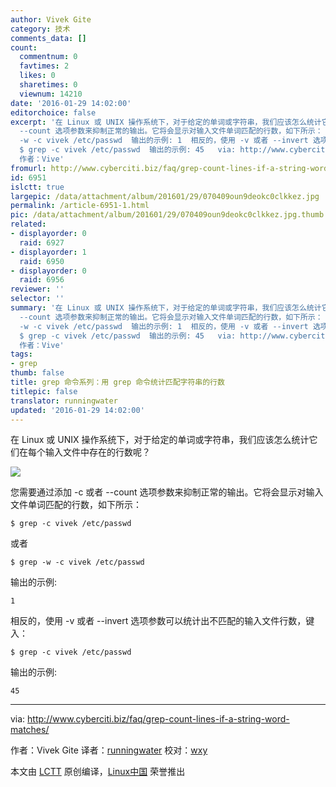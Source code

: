 ```yaml
---
author: Vivek Gite
category: 技术
comments_data: []
count:
  commentnum: 0
  favtimes: 2
  likes: 0
  sharetimes: 0
  viewnum: 14210
date: '2016-01-29 14:02:00'
editorchoice: false
excerpt: '在 Linux 或 UNIX 操作系统下，对于给定的单词或字符串，我们应该怎么统计它们在每个输入文件中存在的行数呢？  您需要通过添加 -c 或者
  --count 选项参数来抑制正常的输出。它将会显示对输入文件单词匹配的行数，如下所示： $ grep -c vivek /etc/passwd  或者 $ grep
  -w -c vivek /etc/passwd  输出的示例: 1  相反的，使用 -v 或者 --invert 选项参数可以统计出不匹配的输入文件行数，键入：
  $ grep -c vivek /etc/passwd  输出的示例: 45   via: http://www.cyberciti.biz/faq/grep-count-lines-if-a-string-word-matches/
  作者：Vive'
fromurl: http://www.cyberciti.biz/faq/grep-count-lines-if-a-string-word-matches/
id: 6951
islctt: true
largepic: /data/attachment/album/201601/29/070409oun9deokc0clkkez.jpg
permalink: /article-6951-1.html
pic: /data/attachment/album/201601/29/070409oun9deokc0clkkez.jpg.thumb.jpg
related:
- displayorder: 0
  raid: 6927
- displayorder: 1
  raid: 6950
- displayorder: 0
  raid: 6956
reviewer: ''
selector: ''
summary: '在 Linux 或 UNIX 操作系统下，对于给定的单词或字符串，我们应该怎么统计它们在每个输入文件中存在的行数呢？  您需要通过添加 -c 或者
  --count 选项参数来抑制正常的输出。它将会显示对输入文件单词匹配的行数，如下所示： $ grep -c vivek /etc/passwd  或者 $ grep
  -w -c vivek /etc/passwd  输出的示例: 1  相反的，使用 -v 或者 --invert 选项参数可以统计出不匹配的输入文件行数，键入：
  $ grep -c vivek /etc/passwd  输出的示例: 45   via: http://www.cyberciti.biz/faq/grep-count-lines-if-a-string-word-matches/
  作者：Vive'
tags:
- grep
thumb: false
title: grep 命令系列：用 grep 命令统计匹配字符串的行数
titlepic: false
translator: runningwater
updated: '2016-01-29 14:02:00'
---
```


在 Linux 或 UNIX 操作系统下，对于给定的单词或字符串，我们应该怎么统计它们在每个输入文件中存在的行数呢？


![](/data/attachment/album/201601/29/070409oun9deokc0clkkez.jpg)


您需要通过添加 -c 或者 --count 选项参数来抑制正常的输出。它将会显示对输入文件单词匹配的行数，如下所示：



```
$ grep -c vivek /etc/passwd

```

或者



```
$ grep -w -c vivek /etc/passwd

```

输出的示例:



```
1

```

相反的，使用 -v 或者 --invert 选项参数可以统计出不匹配的输入文件行数，键入：



```
$ grep -c vivek /etc/passwd

```

输出的示例:



```
45

```



---


via: <http://www.cyberciti.biz/faq/grep-count-lines-if-a-string-word-matches/>


作者：Vivek Gite 译者：[runningwater](https://github.com/runningwater) 校对：[wxy](https://github.com/wxy)


本文由 [LCTT](https://github.com/LCTT/TranslateProject) 原创编译，[Linux中国](https://linux.cn/) 荣誉推出